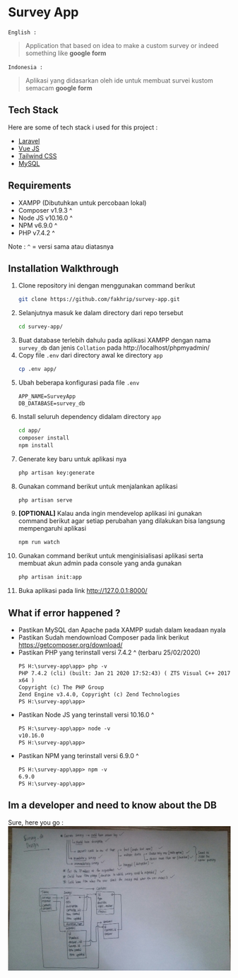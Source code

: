 # Survey App

`English :` 
> Application that based on idea to make a custom survey or indeed something like **google form**

`Indonesia :` 
> Aplikasi yang didasarkan oleh ide untuk membuat survei kustom semacam **google form**

## Tech Stack

Here are some of tech stack i used for this project :
- [Laravel](https://laravel.com/)
- [Vue JS](https://vuejs.org//)
- [Tailwind CSS](https://tailwindcss.com/)
- [MySQL](https://www.mysql.com/)

## Requirements

- XAMPP (Dibutuhkan untuk percobaan lokal)
- Composer v1.9.3 ^
- Node JS v10.16.0 ^
- NPM v6.9.0 ^
- PHP v7.4.2 ^

Note : `^` = versi sama atau diatasnya

## Installation Walkthrough

1. Clone repository ini dengan menggunakan command berikut
    ```bash
    git clone https://github.com/fakhrip/survey-app.git
    ```
2. Selanjutnya masuk ke dalam directory dari repo tersebut
    ```bash
    cd survey-app/
    ```
3. Buat database terlebih dahulu pada aplikasi XAMPP dengan nama `survey_db` dan jenis `Collation` pada http://localhost/phpmyadmin/
4. Copy file `.env` dari directory awal ke directory `app`
    ```bash
    cp .env app/
    ```
5. Ubah beberapa konfigurasi pada file `.env`
    ```
    APP_NAME=SurveyApp
    DB_DATABASE=survey_db
    ```
6. Install seluruh dependency didalam directory `app`
    ```bash
    cd app/
    composer install
    npm install
    ```
7. Generate key baru untuk aplikasi nya 
    ```bash
    php artisan key:generate
    ```
8. Gunakan command berikut untuk menjalankan aplikasi
    ```bash
    php artisan serve
    ```
8. **[OPTIONAL]** Kalau anda ingin mendevelop aplikasi ini gunakan command berikut agar setiap perubahan yang dilakukan bisa langsung mempengaruhi aplikasi
    ```bash
    npm run watch
    ```
9. Gunakan command berikut untuk menginisialisasi aplikasi serta membuat akun admin pada console yang anda gunakan
    ```bash
    php artisan init:app
    ```
10. Buka aplikasi pada link http://127.0.0.1:8000/

## What if error happened ?

- Pastikan MySQL dan Apache pada XAMPP sudah dalam keadaan nyala
- Pastikan Sudah mendownload Composer pada link berikut https://getcomposer.org/download/
- Pastikan PHP yang terinstall versi 7.4.2 ^ (terbaru 25/02/2020)
    ```shell
    PS H:\survey-app\app> php -v     
    PHP 7.4.2 (cli) (built: Jan 21 2020 17:52:43) ( ZTS Visual C++ 2017 x64 )
    Copyright (c) The PHP Group
    Zend Engine v3.4.0, Copyright (c) Zend Technologies
    PS H:\survey-app\app> 
    ```
- Pastikan Node JS yang terinstall versi 10.16.0 ^
    ```shell
    PS H:\survey-app\app> node -v
    v10.16.0
    PS H:\survey-app\app>
    ```
- Pastikan NPM yang terinstall versi 6.9.0 ^
    ```shell
    PS H:\survey-app\app> npm -v
    6.9.0
    PS H:\survey-app\app>
    ```

## Im a developer and need to know about the DB

Sure, here you go :
![image1](img/db_design.jpg)